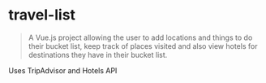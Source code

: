 # travel-list

> A Vue.js project allowing the user to add locations and things to do their bucket list, keep track of places visited and also view hotels for destinations they have in their bucket list.

Uses TripAdvisor and Hotels API

